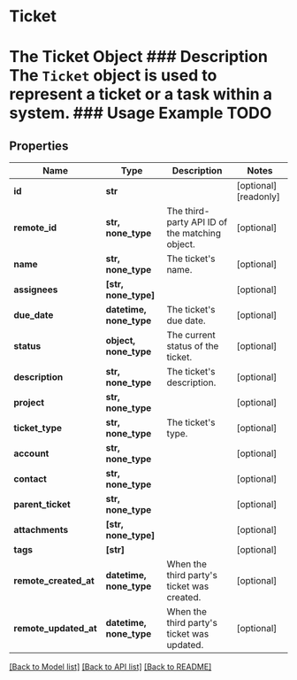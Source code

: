 # Ticket

# The Ticket Object ### Description The `Ticket` object is used to represent a ticket or a task within a system.  ### Usage Example TODO

## Properties
Name | Type | Description | Notes
------------ | ------------- | ------------- | -------------
**id** | **str** |  | [optional] [readonly] 
**remote_id** | **str, none_type** | The third-party API ID of the matching object. | [optional] 
**name** | **str, none_type** | The ticket&#39;s name. | [optional] 
**assignees** | **[str, none_type]** |  | [optional] 
**due_date** | **datetime, none_type** | The ticket&#39;s due date. | [optional] 
**status** | **object, none_type** | The current status of the ticket. | [optional] 
**description** | **str, none_type** | The ticket&#39;s description. | [optional] 
**project** | **str, none_type** |  | [optional] 
**ticket_type** | **str, none_type** | The ticket&#39;s type. | [optional] 
**account** | **str, none_type** |  | [optional] 
**contact** | **str, none_type** |  | [optional] 
**parent_ticket** | **str, none_type** |  | [optional] 
**attachments** | **[str, none_type]** |  | [optional] 
**tags** | **[str]** |  | [optional] 
**remote_created_at** | **datetime, none_type** | When the third party&#39;s ticket was created. | [optional] 
**remote_updated_at** | **datetime, none_type** | When the third party&#39;s ticket was updated. | [optional] 

[[Back to Model list]](../README.md#documentation-for-models) [[Back to API list]](../README.md#documentation-for-api-endpoints) [[Back to README]](../README.md)


